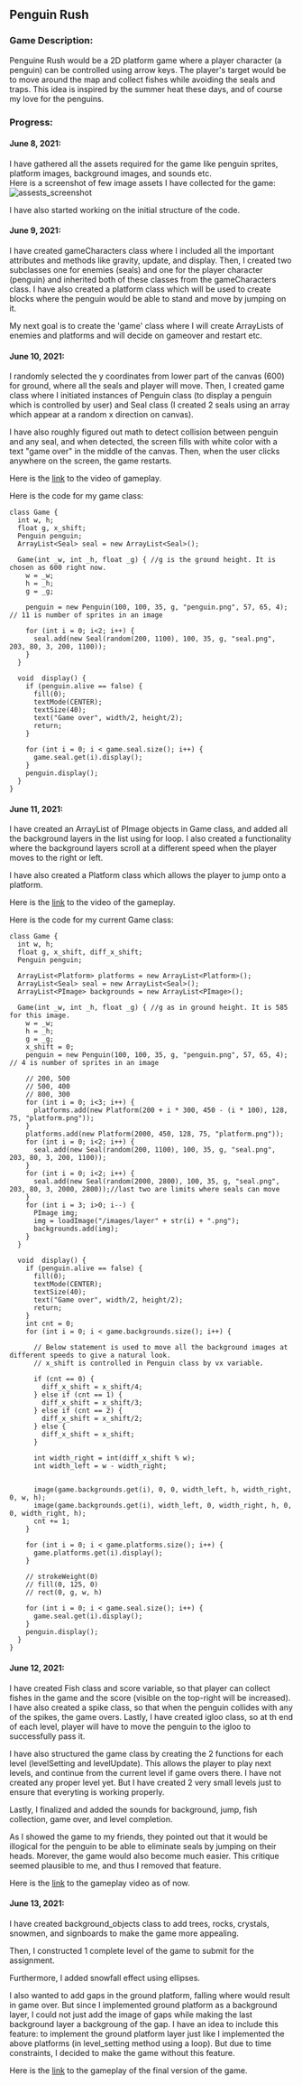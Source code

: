 ## Penguin Rush

### Game Description:
Penguine Rush would be a 2D platform game where a player character (a penguin) can be controlled using arrow keys. The player's target would be to move around the map and collect fishes while avoiding the seals and traps. This idea is inspired by the summer heat these days, and of course my love for the penguins.

### Progress:

#### June 8, 2021: 
I have gathered all the assets required for the game like penguin sprites, platform images, background images, and sounds etc.  
Here is a screenshot of few image assets I have collected for the game:  
![assests_screenshot](https://github.com/ehtishamoas/introToIM/blob/main/midtermProject/assets_screenshot.png)  

I have also started working on the initial structure of the code.

#### June 9, 2021:
I have created gameCharacters class where I included all the important attributes and methods like gravity, update, and display. Then, I created two subclasses one for enemies (seals) and one for the player character (penguin) and inherited both of these classes from the gameCharacters class. I have also created a platform class which will be used to create blocks where the penguin would be able to stand and move by jumping on it.

My next goal is to create the 'game' class where I will create ArrayLists of enemies and platforms and will decide on gameover and restart etc.  

#### June 10, 2021:
I randomly selected the y coordinates from lower part of the canvas (600) for ground, where all the seals and player will move. Then, I created game class where I initiated instances of Penguin class (to display a penguin which is controlled by user) and Seal class (I created 2 seals using an array which appear at a random x direction on canvas).  

I have also roughly figured out math to detect collision between penguin and any seal, and when detected, the screen fills with white color with a text "game over" in the middle of the canvas. Then, when the user clicks anywhere on the screen, the game restarts.

Here is the [link](https://drive.google.com/file/d/1xW_otxVhifuPz0dJM12wCh62Gi3rXxcd/view?usp=sharing) to the video of gameplay.

Here is the code for my game class:

```
class Game {
  int w, h;
  float g, x_shift;
  Penguin penguin;
  ArrayList<Seal> seal = new ArrayList<Seal>();

  Game(int _w, int _h, float _g) { //g is the ground height. It is chosen as 600 right now.
    w = _w;
    h = _h;
    g = _g;
    
    penguin = new Penguin(100, 100, 35, g, "penguin.png", 57, 65, 4); // 11 is number of sprites in an image
    
    for (int i = 0; i<2; i++) {
      seal.add(new Seal(random(200, 1100), 100, 35, g, "seal.png", 203, 80, 3, 200, 1100));
    }
  }

  void  display() {
    if (penguin.alive == false) {
      fill(0);
      textMode(CENTER);
      textSize(40);
      text("Game over", width/2, height/2);
      return;
    }

    for (int i = 0; i < game.seal.size(); i++) {
      game.seal.get(i).display();
    }
    penguin.display();
  }
}
```

#### June 11, 2021:
I have created an ArrayList of PImage objects in Game class, and added all the background layers in the list using for loop. I also created a functionality where the background layers scroll at a different speed when the player moves to the right or left.  

I have also created a Platform class which allows the player to jump onto a platform.

Here is the [link](https://drive.google.com/file/d/1uUqRb82YS-rx_NIwLMy65pXgnoKvLM4U/view?usp=sharing) to the video of the gameplay.

Here is the code for my current Game class:

```
class Game {
  int w, h;
  float g, x_shift, diff_x_shift;
  Penguin penguin;

  ArrayList<Platform> platforms = new ArrayList<Platform>();
  ArrayList<Seal> seal = new ArrayList<Seal>();
  ArrayList<PImage> backgrounds = new ArrayList<PImage>();

  Game(int _w, int _h, float _g) { //g as in ground height. It is 585 for this image.
    w = _w;
    h = _h;
    g = _g;
    x_shift = 0;
    penguin = new Penguin(100, 100, 35, g, "penguin.png", 57, 65, 4); // 4 is number of sprites in an image

    // 200, 500
    // 500, 400
    // 800, 300
    for (int i = 0; i<3; i++) {
      platforms.add(new Platform(200 + i * 300, 450 - (i * 100), 128, 75, "platform.png"));
    }
    platforms.add(new Platform(2000, 450, 128, 75, "platform.png"));
    for (int i = 0; i<2; i++) {
      seal.add(new Seal(random(200, 1100), 100, 35, g, "seal.png", 203, 80, 3, 200, 1100));
    }
    for (int i = 0; i<2; i++) {
      seal.add(new Seal(random(2000, 2800), 100, 35, g, "seal.png", 203, 80, 3, 2000, 2800));//last two are limits where seals can move
    }
    for (int i = 3; i>0; i--) {
      PImage img;
      img = loadImage("/images/layer" + str(i) + ".png");
      backgrounds.add(img);
    }
  }

  void  display() {
    if (penguin.alive == false) {
      fill(0);
      textMode(CENTER);
      textSize(40);
      text("Game over", width/2, height/2);
      return;
    }  
    int cnt = 0;
    for (int i = 0; i < game.backgrounds.size(); i++) {

      // Below statement is used to move all the background images at different speeds to give a natural look.
      // x_shift is controlled in Penguin class by vx variable.

      if (cnt == 0) {
        diff_x_shift = x_shift/4;
      } else if (cnt == 1) {
        diff_x_shift = x_shift/3;
      } else if (cnt == 2) {
        diff_x_shift = x_shift/2;
      } else {
        diff_x_shift = x_shift;
      }

      int width_right = int(diff_x_shift % w);
      int width_left = w - width_right;


      image(game.backgrounds.get(i), 0, 0, width_left, h, width_right, 0, w, h);
      image(game.backgrounds.get(i), width_left, 0, width_right, h, 0, 0, width_right, h);
      cnt += 1;
    }   

    for (int i = 0; i < game.platforms.size(); i++) {
      game.platforms.get(i).display();
    }    

    // strokeWeight(0)
    // fill(0, 125, 0)
    // rect(0, g, w, h)

    for (int i = 0; i < game.seal.size(); i++) {
      game.seal.get(i).display();
    }
    penguin.display();
  }
}
```

#### June 12, 2021:
I have created Fish class and score variable, so that player can collect fishes in the game and the score (visible on the top-right will be increased). I have also created a spike class, so that when the penguin collides with any of the spikes, the game overs. Lastly, I have created igloo class, so at th end of each level, player will have to move the penguin to the igloo to successfully pass it. 

I have also structured the game class by creating the 2 functions for each level (levelSetting and levelUpdate). This allows the player to play next levels, and continue from the current level if game overs there. I have not created any proper level yet. But I have created 2 very small levels just to ensure that everyting is working properly.

Lastly, I finalized and added the sounds for background, jump, fish collection, game over, and level completion.

As I showed the game to my friends, they pointed out that it would be illogical for the penguin to be able to eliminate seals by jumping on their heads. Morever, the game would also become much easier. This critique seemed plausible to me, and thus I removed that feature.

Here is the [link](https://drive.google.com/file/d/1ncwYIQ4nh55_DclKunNT5kAw6Oz4yK1z/view?usp=sharing) to the gameplay video as of now.

#### June 13, 2021:
I have created background_objects class to add trees, rocks, crystals, snowmen, and signboards to make the game more appealing. 

Then, I constructed 1 complete level of the game to submit for the assignment.

Furthermore, I added snowfall effect using ellipses.

I also wanted to add gaps in the ground platform, falling where would result in game over. But since I implemented ground platform as a background layer, I could not just add the image of gaps while making the last background layer a backgroung of the gap. I have an idea to include this feature: to implement the ground platform layer just like I implemented the above platforms (in level_setting method using a loop). But due to time constraints, I decided to make the game without this feature.

Here is the [link](https://drive.google.com/file/d/1_TCsxud2RSg_5_bGwGXWPmjoosXdw0EB/view?usp=sharing) to the gameplay of the final version of the game.
